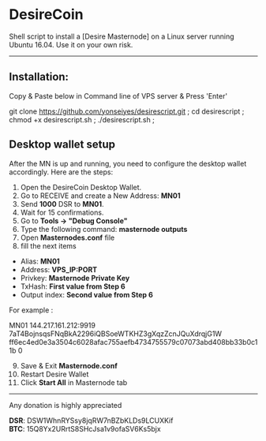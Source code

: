 
# DesireCoin
Shell script to install a [Desire Masternode] on a Linux server running Ubuntu 16.04. Use it on your own risk.  

***
## Installation:  
Copy & Paste below in Command line of VPS server & Press 'Enter'

git clone https://github.com/yonseiyes/desirescript.git ;
cd desirescript ;
chmod +x desirescript.sh ;
./desirescript.sh ;


## Desktop wallet setup  

After the MN is up and running, you need to configure the desktop wallet accordingly. Here are the steps:  
1. Open the DesireCoin Desktop Wallet.  
2. Go to RECEIVE and create a New Address: **MN01**  
3. Send **1000** DSR to **MN01**.  
4. Wait for 15 confirmations.  
5. Go to **Tools -> "Debug Console"**  
6. Type the following command: **masternode outputs**  
7. Open **Masternodes.conf** file  
8. fill the next items
* Alias: **MN01** 
* Address: **VPS_IP:PORT**  
* Privkey: **Masternode Private Key**  
* TxHash: **First value from Step 6**  
* Output index:  **Second value from Step 6**  

For example :

MN01 144.217.161.212:9919 7aT4BojnsqsFNqBkA2296iQBSoeWTKHZ3gXqzZcnJQuXdrqjG1W ff6ec4ed0e3a3504c6028afac755aefb4734755579c07073abd408bb33b0c11b 0

9. Save & Exit **Masternode.conf** 
10. Restart Desire Wallet  
11. Click **Start All** in Masternode tab


***
Any donation is highly appreciated  

**DSR**: DSW1WhnRYSsy8jqRW7nBZbKLDs9LCUXKif   
**BTC**: 15Q8Yx2URrtS8SHcJsa1v9ofaSV6Ks5bjx 
